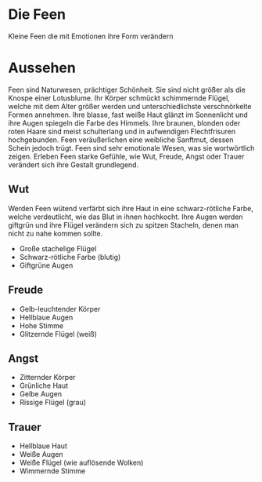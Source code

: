 # Die Feen

Kleine Feen die mit Emotionen ihre Form verändern

# Aussehen
Feen sind Naturwesen, prächtiger Schönheit.
Sie sind nicht größer als die Knospe einer Lotusblume.
Ihr Körper schmückt schimmernde Flügel, welche mit dem Alter größer werden und unterschiedlichste verschnörkelte Formen annehmen. 
Ihre blasse, fast weiße Haut glänzt im Sonnenlicht und ihre Augen spiegeln die Farbe des Himmels. 
Ihre braunen, blonden oder roten Haare sind meist schulterlang und in aufwendigen Flechtfrisuren hochgebunden. 
Feen veräußerlichen eine weibliche Sanftmut, dessen Schein jedoch trügt. 
Feen sind sehr emotionale Wesen, was sie wortwörtlich zeigen. Erleben Feen starke Gefühle, wie Wut, Freude, Angst oder Trauer verändert sich ihre Gestalt grundlegend. 

## Wut
Werden Feen wütend verfärbt sich ihre Haut in eine schwarz-rötliche Farbe, welche verdeutlicht, wie das Blut in ihnen hochkocht. Ihre Augen werden giftgrün und ihre Flügel verändern sich zu spitzen Stacheln, denen man nicht zu nahe kommen sollte. 
- Große stachelige Flügel
- Schwarz-rötliche Farbe (blutig)
- Giftgrüne Augen
## Freude
- Gelb-leuchtender Körper
- Hellblaue Augen
- Hohe Stimme
- Glitzernde Flügel (weiß)
## Angst
- Zitternder Körper
- Grünliche Haut
- Gelbe Augen
- Rissige Flügel (grau)
## Trauer
- Hellblaue Haut
- Weiße Augen
- Weiße Flügel (wie auflösende Wolken)
- Wimmernde Stimme

 

 

 

 

 
